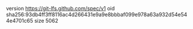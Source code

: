 version https://git-lfs.github.com/spec/v1
oid sha256:93db4ff3ff8116ac4d266431e9a9e8bbbaf099e978a63a932d54e544e4701c65
size 5062

